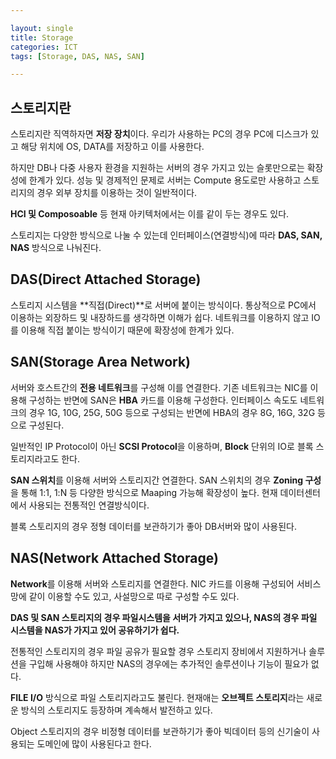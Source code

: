 ```yaml
---

layout: single
title: Storage
categories: ICT
tags: [Storage, DAS, NAS, SAN]

--- 
```


 ## 스토리지란

 스토리지란 직역하자면 **저장 장치**이다. 우리가 사용하는 PC의 경우 PC에 디스크가 있고 해당 위치에 OS, DATA를 저장하고 이를 사용한다.

 하지만 DB나 다중 사용자 환경을 지원하는 서버의 경우 가지고 있는 슬롯만으로는 확장성에 한계가 있다. 성능 및 경제적인 문제로 서버는 Compute 용도로만 사용하고 스토리지의 경우 외부 장치를 이용하는 것이 일반적이다.

 **HCI 및 Composoable** 등 현재 아키텍처에서는 이를 같이 두는 경우도 있다.

 스토리지는 다양한 방식으로 나눌 수 있는데 인터페이스(연결방식)에 따라 **DAS, SAN, NAS** 방식으로 나눠진다.

## DAS(Direct Attached Storage)

 스토리지 시스템을 **직접(Direct)**로 서버에 붙이는 방식이다. 통상적으로 PC에서 이용하는 외장하드 및 내장하드를 생각하면 이해가 쉽다. 네트워크를 이용하지 않고 IO를 이용해 직접 붙이는 방식이기 때문에 확장성에 한계가 있다. 

## SAN(Storage Area Network)

 서버와 호스트간의 **전용 네트워크**를 구성해 이를 연결한다. 기존 네트워크는 NIC를 이용해 구성하는 반면에 SAN은 **HBA** 카드를 이용해 구성한다. 인터페이스 속도도 네트워크의 경우 1G, 10G, 25G, 50G 등으로 구성되는 반면에 HBA의 경우 8G, 16G, 32G 등으로 구성된다.

 일반적인 IP Protocol이 아닌 **SCSI Protocol**을 이용하며, **Block** 단위의 IO로 블록 스토리지라고도 한다. 

 **SAN 스위치**를 이용해 서버와 스토리지간 연결한다. SAN 스위치의 경우 **Zoning 구성**을 통해 1:1, 1:N 등 다양한 방식으로 Maaping 가능해 확장성이 높다. 현재 데이터센터에서 사용되는 전통적인 연결방식이다.

 블록 스토리지의 경우 정형 데이터를 보관하기가 좋아 DB서버와 많이 사용된다. 

## NAS(Network Attached Storage)

 **Network**를 이용해 서버와 스토리지를 연결한다. NIC 카드를 이용해 구성되어 서비스 망에 같이 이용할 수도 있고, 사설망으로 따로 구성할 수도 있다.

 **DAS 및 SAN 스토리지의 경우 파일시스템을 서버가 가지고 있으나, NAS의 경우 파일 시스템을 NAS가 가지고 있어 공유하기가 쉽다.**

 전통적인 스토리지의 경우 파일 공유가 필요할 경우 스토리지 장비에서 지원하거나 솔루션을 구입해 사용해야 하지만 NAS의 경우에는 추가적인 솔루션이나 기능이 필요가 없다.

 **FILE I/O** 방식으로 파일 스토리지라고도 불린다. 현재애는 **오브젝트 스토리지**라는 새로운 방식의 스토리지도 등장하며 계속해서 발전하고 있다.

 Object 스토리지의 경우 비정형 데이터를 보관하기가 좋아 빅데이터 등의 신기술이 사용되는 도메인에 많이 사용된다고 한다.
